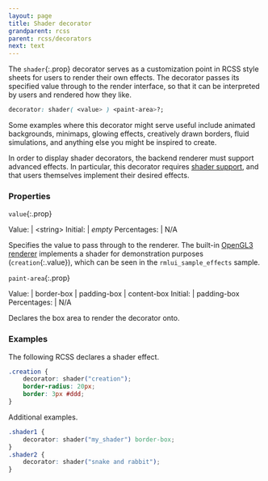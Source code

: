 ```yaml
---
layout: page
title: Shader decorator
grandparent: rcss
parent: rcss/decorators
next: text
---
```


The `shader`{:.prop} decorator serves as a customization point in RCSS style sheets for users to render their own effects. The decorator passes its specified value through to the render interface, so that it can be interpreted by users and rendered how they like.

```css
decorator: shader( <value> ) <paint-area>?;
```

Some examples where this decorator might serve useful include animated backgrounds, minimaps, glowing effects, creatively drawn borders, fluid simulations, and anything else you might be inspired to create.

In order to display shader decorators, the backend renderer must support advanced effects. In particular, this decorator requires [shader support](../../cpp_manual/interfaces/render.html#shaders), and that users themselves implement their desired effects.


### Properties

`value`{:.prop}

Value: | \<string\>
Initial: | *empty*
Percentages: | N/A

Specifies the value to pass through to the renderer. The built-in [OpenGL3 renderer](https://github.com/mikke89/RmlUi/blob/master/Backends/RmlUi_Renderer_GL3.cpp) implements a shader for demonstration purposes (`creation`{:.value}), which can be seen in the `rmlui_sample_effects` sample.

`paint-area`{:.prop}

Value: | border-box \| padding-box \| content-box
Initial: | padding-box
Percentages: | N/A

Declares the box area to render the decorator onto.


### Examples

The following RCSS declares a shader effect.

```css
.creation {
    decorator: shader("creation");
    border-radius: 20px;
    border: 3px #ddd;
}
```

Additional examples.

```css
.shader1 {
    decorator: shader("my_shader") border-box;
}
.shader2 {
    decorator: shader("snake and rabbit");
}
```
